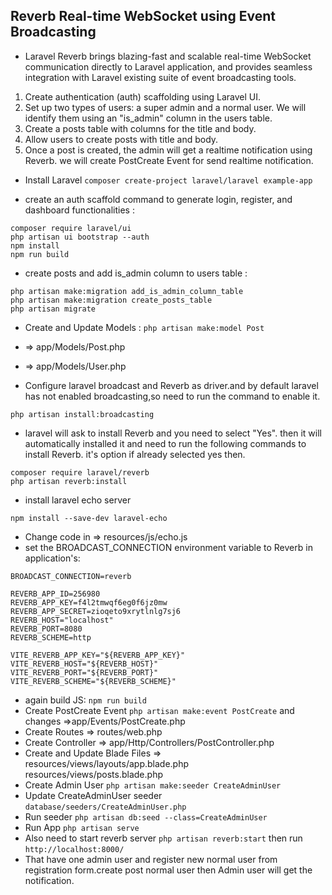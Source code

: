 ## Reverb Real-time WebSocket using Event Broadcasting

- Laravel Reverb brings blazing-fast and scalable real-time WebSocket communication directly to Laravel application, and provides seamless integration with Laravel existing suite of event broadcasting tools.

1) Create authentication (auth) scaffolding using Laravel UI.
2) Set up two types of users: a super admin and a normal user. We will identify them using an "is_admin" column in the users table.
3) Create a posts table with columns for the title and body.
4) Allow users to create posts with title and body.
5) Once a post is created, the admin will get a realtime notification using Reverb. we will create PostCreate Event for send realtime notification.

- Install Laravel ```composer create-project laravel/laravel example-app```

- create an auth scaffold command to generate login, register, and dashboard functionalities :

```
composer require laravel/ui 
php artisan ui bootstrap --auth 
npm install
npm run build
```

- create posts and add is_admin column to users table :

```
php artisan make:migration add_is_admin_column_table
php artisan make:migration create_posts_table
php artisan migrate
```

- Create and Update Models : ```php artisan make:model Post``` 
- => app/Models/Post.php 
- => app/Models/User.php

- Configure laravel broadcast and Reverb as driver.and by default laravel has not enabled broadcasting,so need to run the command to enable it.

```
php artisan install:broadcasting
```

- laravel will ask to install Reverb and you need to select "Yes". then it will automatically installed it and need to run the following commands to install Reverb. it's option if already selected yes then.

```
composer require laravel/reverb
php artisan reverb:install
```

- install laravel echo server

```
npm install --save-dev laravel-echo
```

- Change code in => resources/js/echo.js
- set the BROADCAST_CONNECTION environment variable to Reverb in application's:

```
BROADCAST_CONNECTION=reverb

REVERB_APP_ID=256980
REVERB_APP_KEY=f4l2tmwqf6eg0f6jz0mw
REVERB_APP_SECRET=zioqeto9xrytlnlg7sj6
REVERB_HOST="localhost"
REVERB_PORT=8080
REVERB_SCHEME=http

VITE_REVERB_APP_KEY="${REVERB_APP_KEY}"
VITE_REVERB_HOST="${REVERB_HOST}"
VITE_REVERB_PORT="${REVERB_PORT}"
VITE_REVERB_SCHEME="${REVERB_SCHEME}"

```

- again build JS: ```npm run build```
- Create PostCreate Event ```php artisan make:event PostCreate``` and changes =>app/Events/PostCreate.php
- Create Routes => routes/web.php
- Create Controller => app/Http/Controllers/PostController.php
- Create and Update Blade Files => resources/views/layouts/app.blade.php resources/views/posts.blade.php
- Create Admin User ```php artisan make:seeder CreateAdminUser```
- Update CreateAdminUser seeder ```database/seeders/CreateAdminUser.php```
- Run seeder ```php artisan db:seed --class=CreateAdminUser```
- Run App ```php artisan serve```
- Also need to start reverb server ```php artisan reverb:start``` then run ```http://localhost:8000/```
- That have one admin user and register new normal user from registration form.create post normal user then Admin user will get the notification.